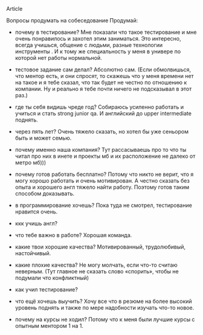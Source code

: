 Article

Вопросы продумать на собеседование
Продумай:
- почему в тестирование? Мне показали что такое тестирование и мне очень понравилось и захотел этим заниматься. Это интересно, всегда учишься, общение с людьми, разные технологии инструменты . И к тому же специальность у меня в универе по которой нет работы нормальной.

- тестовое задание сам делал? Абсолютно сам. (Если обмолвишься, что ментор есть, и они спросят, то скажешь что у меня времени нет на такое и я тебе сказал, что так будет не честно по отношению к компании. Ну и реально я тебе почти ничего не подсказывал в этот раз.)


- где ты себя видишь чреде год? Собираюсь усиленно работать и учиться и стать strong junior qa. И английский до upper intermediate поднять.

- через пять лет? Очень тяжело сказать, но хотел бы уже сеньором быть и может семью.

- почему именно наша компания? Тут рассасываешь про то что ты читал про них в инете и проекты мб и их расположение не далеко от метро мб)))


- почему готов работать бесплатно? Потому что никто не верит, что я могу хорошо работать и очень мотивирован. А честно сказать без опыта и хорошего англ тяжело найти работу. Поэтому готов таким способом доказывать.


- в программирование хочешь? Пока туда не смотрел, тестирование нравится очень.


- ккк учишь англ?


- что тебе важно в работе? Хорошая команда.


- какие твои хорошие качества? Мотивированный, трудолюбивый, настойчивый.


- какие плохие качества? Не могу молчать, если что-то считаю неверным. (Тут главное не сказать слово «спорить», чтобы не подумали что конфликтный)


- как учил тестирование?

- что ещё хочешь выучить? Хочу все что в резюме на более высокий уровень поднять и также по мере надобности изучать что-то новое.

- почему на курсы не ходил? Потому что к меня были лучшие курсы с опытным ментором 1 на 1.
